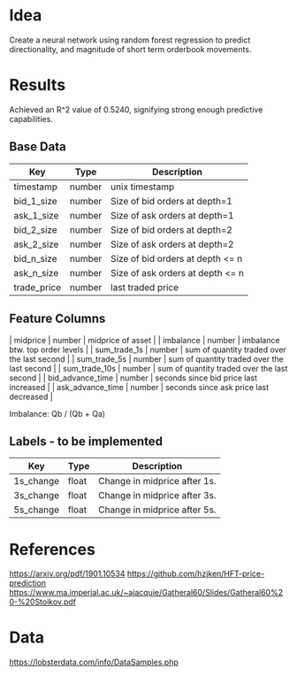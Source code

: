 # Idea

Create a neural network using random forest regression to predict directionality, and magnitude of short term orderbook movements.

# Results

Achieved an R^2 value of 0.5240, signifying strong enough predictive capabilities.

## Base Data

| Key         | Type   | Description                      |
|-------------|--------|----------------------------------|
| timestamp   | number | unix timestamp                   |
| bid_1_size  | number | Size of bid orders at depth=1    |
| ask_1_size  | number | Size of ask orders at depth=1    |
| bid_2_size  | number | Size of bid orders at depth=2    |
| ask_2_size  | number | Size of ask orders at depth=2    |
| bid_n_size  | number | Size of bid orders at depth <= n |
| ask_n_size  | number | Size of ask orders at depth <= n |
| trade_price | number | last traded price                |

## Feature Columns

| midprice        | number | midprice of asset              |
| imbalance        | number | imbalance btw. top order levels             |
| sum_trade_1s     | number | sum of quantity traded over the last second |
| sum_trade_5s     | number | sum of quantity traded over the last second |
| sum_trade_10s    | number | sum of quantity traded over the last second |
| bid_advance_time | number | seconds since bid price last increased      |
| ask_advance_time | number | seconds since ask price last decreased      |

Imbalance: Qb / (Qb + Qa)

## Labels - to be implemented

| Key       | Type  | Description                  |
|-----------|-------|------------------------------|
| 1s_change | float | Change in midprice after 1s. |
| 3s_change | float | Change in midprice after 3s. |
| 5s_change | float | Change in midprice after 5s. |

# References

https://arxiv.org/pdf/1901.10534
https://github.com/hzjken/HFT-price-prediction
https://www.ma.imperial.ac.uk/~ajacquie/Gatheral60/Slides/Gatheral60%20-%20Stoikov.pdf

# Data

https://lobsterdata.com/info/DataSamples.php